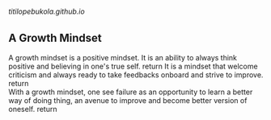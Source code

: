 ###### titilopebukola.github.io
## A Growth Mindset
A growth mindset is a positive mindset. It is an ability to always think positive and believing in one's true self. return
It is a mindset that welcome criticism and always ready to take feedbacks onboard and strive to improve.  return    
With a growth mindset, one see failure as an opportunity to learn a better way of doing thing, an avenue to improve and become better version of oneself.  return
